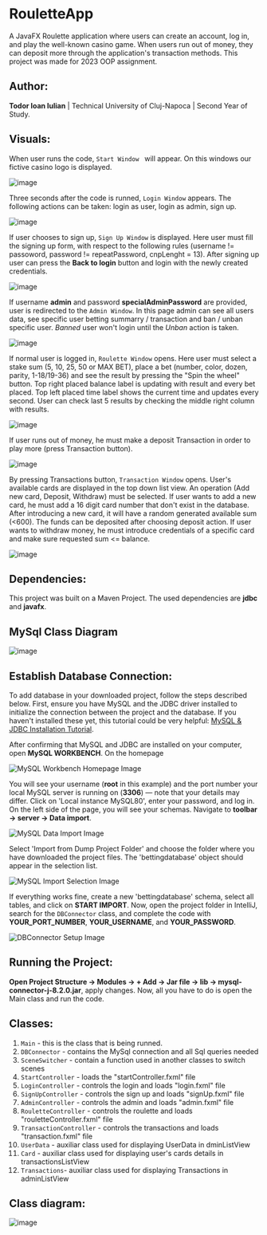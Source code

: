 # RouletteApp
A JavaFX Roulette application where users can create an account, log in, and play the well-known casino game. When users run out of money, they can deposit more through the application's transaction methods. This project was made for 2023 OOP assignment.

## Author:
**Todor Ioan Iulian** | Technical University of Cluj-Napoca | Second Year of Study.

## Visuals:
When user runs the code, `Start Window ` will appear. On this windows our fictive casino logo is displayed.

![image](https://github.com/todoor17/RouletteApp/assets/152257565/b8137a1d-0d69-439a-9e67-b71483c24dee)

Three seconds after the code is runned, `Login Window` appears. The following actions can be taken: login as user, login as admin, sign up.

![image](https://github.com/todoor17/RouletteApp/assets/152257565/a9163963-6bcc-4ef5-aca5-019144028b67)

If user chooses to sign up, `Sign Up Window` is displayed. Here user must fill the signing up form, with respect to the following rules (username != passoword, password != repeatPassword, cnpLenght = 13). After signing up user can press the **Back to login** button and login with the newly created credentials.

![image](https://github.com/todoor17/RouletteApp/assets/152257565/770c4c9e-2bf3-4a4c-a9a2-83323d2b5beb)

If username **admin** and password **specialAdminPassword** are provided, user is redirected to the `Admin Window`. In this page admin can see all users data, see specific user betting summarry / transaction and ban / unban specific user. *Banned* user won't login until the *Unban* action is taken. 

![image](https://github.com/todoor17/RouletteApp/assets/152257565/84ea74d6-4796-4728-b67d-67f2cee3a8c6)

If normal user is logged in, `Roulette Window` opens. Here user must select a stake sum (5, 10, 25, 50 or MAX BET), place a bet (number, color, dozen, parity, 1-18/19-36) and see the result by pressing the "Spin the wheel" button. Top right placed balance label is updating with result and every bet placed. Top left placed time label shows the current time and updates every second. User can check last 5 results by checking the middle right column with results.

![image](https://github.com/todoor17/RouletteApplication/assets/152257565/56395b45-00b9-4a4e-9235-67cbbb46dc1f)

If user runs out of money, he must make a deposit Transaction in order to play more (press Transaction button).

![image](https://github.com/todoor17/RouletteApplication/assets/152257565/a2357c45-340c-44bf-8ea3-05e9de86ec31)

By pressing Transactions button, `Transaction Window` opens. User's available cards are displayed in the top down list view. An operation (Add new card, Deposit, Withdraw) must be selected. If user wants to add a new card, he must add a 16 digit card number that don't exist in the database. After introducing a new card, it will have a random generated available sum (<600). The funds can be deposited after choosing deposit action. If user wants to withdraw money, he must introduce credentials of a specific card and make sure requested sum <= balance. 

![image](https://github.com/todoor17/RouletteApp/assets/152257565/34f13e6d-ea9f-4540-86c7-e97ae307e014)

## Dependencies:
This project was built on a Maven Project. The used dependencies are **jdbc** and **javafx**.

## MySql Class Diagram

![image](https://github.com/todoor17/RouletteApp/assets/152257565/bc68b7f4-560e-4a53-a481-0d39aa5403ef)

## Establish Database Connection:
To add database in your downloaded project, follow the steps described below.
First, ensure you have MySQL and the JDBC driver installed to initialize the connection between the project and the database. If you haven't installed these yet, this tutorial could be very helpful: [MySQL & JDBC Installation Tutorial](https://www.youtube.com/watch?v=e8g9eNnFpHQ&t=194s).

After confirming that MySQL and JDBC are installed on your computer, open **MySQL WORKBENCH**. On the homepage

![MySQL Workbench Homepage Image](https://github.com/todoor17/RouletteApp/assets/152257565/10e7f186-921f-410e-abb9-bca707fac0e9)

You will see your username (**root** in this example) and the port number your local MySQL server is running on (**3306**) — note that your details may differ. Click on 'Local instance MySQL80', enter your password, and log in. On the left side of the page, you will see your schemas. Navigate to **toolbar -> server -> Data import**.

![MySQL Data Import Image](https://github.com/todoor17/RouletteApp/assets/152257565/d44b7e5b-3cf6-4513-86c0-3000e8d1ed9a)

Select 'Import from Dump Project Folder' and choose the folder where you have downloaded the project files. The 'bettingdatabase' object should appear in the selection list.

![MySQL Import Selection Image](https://github.com/todoor17/RouletteApp/assets/152257565/eee9124e-2837-46de-a23c-4b4e5b7de665)

If everything works fine, create a new 'bettingdatabase' schema, select all tables, and click on **START IMPORT**. Now, open the project folder in IntelliJ, search for the `DBConnector` class, and complete the code with **YOUR_PORT_NUMBER**, **YOUR_USERNAME**, and **YOUR_PASSWORD**.

![DBConnector Setup Image](https://github.com/todoor17/RouletteApp/assets/152257565/d283ac26-db3c-4430-9982-e85478ea6b1c)

## Running the Project:

**Open Project Structure -> Modules -> + Add -> Jar file -> lib -> mysql-connector-j-8.2.0.jar**, apply changes. Now, all you have to do is open the Main class and run the code.

## Classes:
1. `Main` - this is the class that is being runned.
2. `DBConnector` - contains the MySql connection and all Sql queries needed
3.  `SceneSwitcher` - contain a function used in another classes to switch scenes
4.  `StartController` - loads the "startController.fxml" file
5.  `LoginController` - controls the login and loads "login.fxml" file
6.  `SignUpController` - controls the sign up  and loads "signUp.fxml" file
7.  `AdminController` - controls the admin and loads "admin.fxml" file
8.  `RouletteController` - controls the roulette and loads "rouletteController.fxml" file
9.  `TransactionController` - controls the transactions and loads "transaction.fxml" file
10. `UserData` - auxiliar class used for displaying UserData in dminListView
11. `Card` - auxiliar class used for displaying user's cards details in transactionsListView
12. `Transactions`- auxiliar class used for displaying Transactions in adminListView

## Class diagram:

![image](https://github.com/todoor17/RouletteApp/assets/152257565/503e50e3-28f1-4115-8c7d-c2390b37e956)


